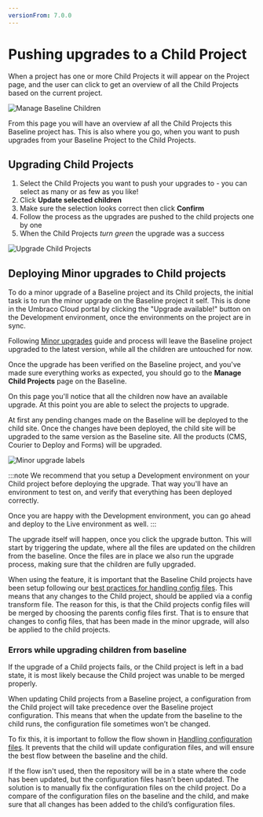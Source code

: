 ```yaml
---
versionFrom: 7.0.0
---
```


# Pushing upgrades to a Child Project
When a project has one or more Child Projects it will appear on the Project page, and the user can click to get an overview of all the Child Projects based on the current project.

![Manage Baseline Children](images/mange-updates-here.png)

From this page you will have an overview af all the Child Projects this Baseline project has. This is also where you go, when you want to push upgrades from your Baseline Project to the Child Projects.

## Upgrading Child Projects

1. Select the Child Projects you want to push your upgrades to - you can select as many or as few as you like!
2. Click **Update selected children**
3. Make sure the selection looks correct then click **Confirm**
4. Follow the process as the upgrades are pushed to the child projects one by one
5. When the Child Projects *turn green* the upgrade was a success

![Upgrade Child Projects](images/manage-baseline-children.gif)

## Deploying Minor upgrades to Child projects

To do a minor upgrade of a Baseline project and its Child projects, the initial task is to run the minor upgrade on the Baseline project it self. This is done in the Umbraco Cloud portal by clicking the "Upgrade available!" button on the Development environment, once the environments on the project are in sync. 

Following [Minor upgrades](../../Upgrades/#minor-version-upgrades) guide and process will leave the Baseline project upgraded to the latest version, while all the children are untouched for now.

Once the upgrade has been verified on the Baseline project, and you've made sure everything works as expected, you should go to the **Manage Child Projects** page on the Baseline. 

On this page you'll notice that all the children now have an available upgrade. At this point you are able to select the projects to upgrade.

At first any pending changes made on the Baseline will be deployed to the child site. Once the changes have been deployed, the child site will be upgraded to the same version as the Baseline site. All the products (CMS, Courier to Deploy and Forms) will be upgraded.

![Minor upgrade labels](images/minor-upgrades.png)

:::note
We recommend that you setup a Development environment on your Child project before deploying the upgrade. That way you'll have an environment to test on, and verify that everything has been deployed correctly.

Once you are happy with the Development environment, you can go ahead and deploy to the Live environment as well.
:::

The upgrade itself will happen, once you click the upgrade button. This will start by triggering the update, where all the files are updated on the children from the baseline. Once the files are in place we also run the upgrade process, making sure that the children are fully upgraded. 

When using the feature, it is important that the Baseline Child projects have been setup following our [best practices for handling config files](../Configuration-files). This means that any changes to the Child project, should be applied via a config transform file. The reason for this, is that the Child projects config files will be merged by choosing the parents config files first. That is to ensure that changes to config files, that has been made in the minor upgrade, will also be applied to the child projects.

### Errors while upgrading children from baseline
If the upgrade of a Child projects fails, or the Child project is left in a bad state, it is most likely because the Child project was unable to be merged properly. 

When updating Child projects from a Baseline project, a configuration from the Child project will take precedence over the Baseline project configuration. This means that when the update from the baseline to the child runs, the configuration file sometimes won’t be changed. 

To fix this, it is important to follow the flow shown in [Handling configuration files](../Configuration-files/). It prevents that the child will update configuration files, and will ensure the best flow between the baseline and the child.

If the flow isn't used, then the repository will be in a state where the code has been updated, but the configuration files hasn’t been updated. The solution is to manually fix the configuration files on the child project. Do a compare of the configuration files on the baseline and the child, and make sure that all changes has been added to the child’s configuration files.

